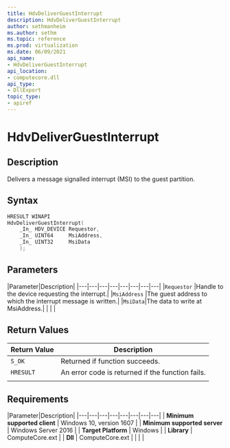 ```yaml
---
title: HdvDeliverGuestInterrupt
description: HdvDeliverGuestInterrupt
author: sethmanheim
ms.author: sethm
ms.topic: reference
ms.prod: virtualization
ms.date: 06/09/2021
api_name:
- HdvDeliverGuestInterrupt
api_location:
- computecore.dll
api_type:
- DllExport
topic_type: 
- apiref
---
```

# HdvDeliverGuestInterrupt

## Description

Delivers a message signalled interrupt (MSI) to the guest partition.

## Syntax

```C++
HRESULT WINAPI
HdvDeliverGuestInterrupt(
    _In_ HDV_DEVICE Requestor,
    _In_ UINT64     MsiAddress,
    _In_ UINT32     MsiData
    );
```

## Parameters

|Parameter|Description|
|---|---|---|---|---|---|---|---|
|`Requestor` |Handle to the device requesting the interrupt.|
|`MsiAddress` |The guest address to which the interrupt message is written.|
|`MsiData`|The data to write at MsiAddress.|
|    |    |

## Return Values

|Return Value     |Description|
|---|---|
|`S_OK` | Returned if function succeeds.|
|`HRESULT` | An error code is returned if the function fails.
|     |     |

## Requirements

|Parameter|Description|
|---|---|---|---|---|---|---|---|
| **Minimum supported client** | Windows 10, version 1607 |
| **Minimum supported server** | Windows Server 2016 |
| **Target Platform** | Windows |
| **Library** | ComputeCore.ext |
| **Dll** | ComputeCore.ext |
|    |    |
